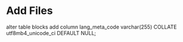 # Add Files


alter table blocks
add column lang_meta_code varchar(255) COLLATE utf8mb4_unicode_ci DEFAULT NULL;
